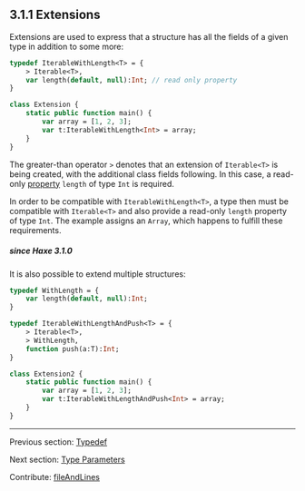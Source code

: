 ## 3.1.1 Extensions

Extensions are used to express that a structure has all the fields of a given type in addition to some more:

```haxe
typedef IterableWithLength<T> = {
	> Iterable<T>,
	var length(default, null):Int; // read only property
}

class Extension {
	static public function main() {
		var array = [1, 2, 3];
		var t:IterableWithLength<Int> = array;
	}
}
```
The greater-than operator `>` denotes that an extension of `Iterable<T>` is being created, with the additional class fields following. In this case, a read-only [property](class-field-property.md) `length` of type `Int` is required.

In order to be compatible with `IterableWithLength<T>`, a type then must be compatible with `Iterable<T>` and also provide a read-only `length` property of type `Int`. The example assigns an `Array`, which happens to fulfill these requirements.

##### since Haxe 3.1.0



It is also possible to extend multiple structures:

```haxe
typedef WithLength = {
	var length(default, null):Int;
}

typedef IterableWithLengthAndPush<T> = {
	> Iterable<T>,
	> WithLength,
	function push(a:T):Int;
}

class Extension2 {
	static public function main() {
		var array = [1, 2, 3];
		var t:IterableWithLengthAndPush<Int> = array;
	}
}
```

---

Previous section: [Typedef](type-system-typedef.md)

Next section: [Type Parameters](type-system-type-parameters.md)

Contribute: [fileAndLines](https://github.com/HaxeFoundation/HaxeManual/blob/master/03-type-system.tex#L38-38)